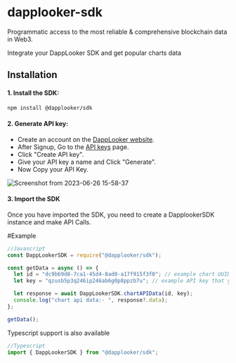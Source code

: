 # dapplooker-sdk

Programmatic access to the most reliable &amp; comprehensive blockchain data in Web3.

Integrate your DappLooker SDK and get popular charts data

## Installation

#### 1. Install the SDK:

```bash
npm install @dapplooker/sdk
```

#### 2. Generate API key:

- Create an account on the [DappLooker website](https://dapplooker.com/).
- After Signup, Go to the [API keys](https://dapplooker.com/user/api) page.
- Click "Create API key".
- Give your API key a name and Click "Generate".
- Now Copy your API Key.

![Screenshot from 2023-06-26 15-58-37](https://github.com/dapplooker/dapplooker-sdk/assets/95044988/e1184e21-8260-43fd-a998-7ec6c75e80ac)

#### 3. Import the SDK

Once you have imported the SDK, you need to create a DapplookerSDK instance and make API Calls.

#Example

```javascript
//Javascript
const DappLookerSDK = require("@dapplooker/sdk");

const getData = async () => {
  let id = "dc9b69d8-7ca1-45d4-8ad0-a17f915f3f0"; // example chart UUID
  let key = "qzusb5p3q246ip246ab6g0p8ppzb7u"; // example API key that you generated

  let response = await DappLookerSDK.chartAPIData(id, key);
  console.log("chart api data:- ", response?.data);
};

getData();
```

Typescript support is also available

```jsx
//Typescript
import { DappLookerSDK } from "@dapplooker/sdk";
```
